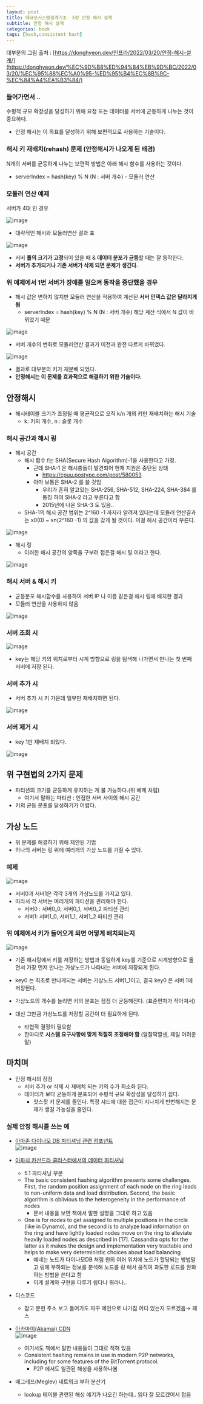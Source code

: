 ```yaml
---
layout: post
title: 대규모시스템설계기초- 5장 안정 해시 설계
subtitle: 안정 해시 설계
categories: book
tags: [hash,consistent hash]
---
```

대부분의 그림 출처 : [https://donghyeon.dev/인프라/2022/03/20/안정-해시-설계/](https://donghyeon.dev/%EC%9D%B8%ED%94%84%EB%9D%BC/2022/03/20/%EC%95%88%EC%A0%95-%ED%95%B4%EC%8B%9C-%EC%84%A4%EA%B3%84/)


### 들어가면서 ..

수평적 규모 확장성을 달성하기 위해 요청 또는 데이터를 서버에 균등하게 나누는 것이 중요하다.

- 안정 해시는 이 목표를 달성하기 위해 보편적으로 사용하는 기술이다.

### 해시 키 재배치(rehash) 문제 (안정해시가 나오게 된 배경)

N개의 서버를 균등하게 나누는 보편적 방법은 아래 해시 함수를 사용하는 것이다.

- serverIndex = hash(key) % N (N : 서버 개수) - 모듈러 연산

### 모듈러 연산 예제

서버가 4대 인 경우

![image](https://github.com/SoonMyeong/programmers/assets/31875043/2ada9666-991b-4347-98b0-e5e1c3bdf4a3)

- 대략적인 해시와 모듈러연산 결과 표

![image](https://github.com/SoonMyeong/programmers/assets/31875043/02477f78-e561-4093-afa8-203126299c5c)

- 서버 **풀의 크기가 고정**되어 있을 때 & **데이터 분포가 균등**할 때는 잘 동작한다.
- **서버가 추가되거나 기존 서버가 삭제 되면 문제가 생긴다.**

### 위 예제에서 1번 서버가 장애를 일으켜 동작을 중단했을 경우

- 해시 값은 변하지 않지만 모듈러 연산을 적용하여 계산된 **서버 인덱스 값은 달라지게 됨**
    - serverIndex = hash(key) % N (N : 서버 개수) 해당 계산 식에서 N 값이 바뀌었기 때문

![image](https://github.com/SoonMyeong/programmers/assets/31875043/7fb360fd-3522-465b-9acd-d30ee32e98be)

- 서버 개수의 변화로 모듈러연산 결과가 이전과 완전 다르게 바뀌었다.

![image](https://github.com/SoonMyeong/programmers/assets/31875043/8d080f8d-b9bd-41c8-9a8f-8fa054fd0f65)

- 결과로 대부분의 키가 재분배 되었다.
- **안정해시는 이 문제를 효과적으로 해결하기 위한 기술이다.**

## 안정해시

- 해시테이블 크기가 조정될 때 평균적으로 오직 k/n 개의 키만 재배치하는 해시 기술
    - k: 키의 개수, n : 슬롯 개수

### 해시 공간과 해시 링

- 해시 공간
    - 해시 함수 f는 SHA(Secure Hash Algorithm)-1을 사용한다고 가정.
        - 근데 SHA-1 은 해시충돌이 발견되어 현재 지원은 중단된 상태
            - https://cpuu.postype.com/post/580053
        - 아마 보통은 SHA-2 를 쓸 것임
            - 우리가 흔히 알고있는 SHA-256, SHA-512, SHA-224, SHA-384 를 통칭 하여 SHA-2 라고 부른다고 함
            - 2015년에 나온 SHA-3 도 있음..
    - SHA-1의 해시 공간 범위는 2^160 -1 까지라 알려져 있다는데 모듈러 연산결과는 x0(0) ~ xn(2^160 -1) 의 값을 갖게 될 것이다. 이걸 해시 공간이라 부른다.

![image](https://github.com/SoonMyeong/programmers/assets/31875043/f288371e-b2e1-4f7a-ad2e-36df98be5e62)

- 해시 링
    - 이러한 해시 공간의 양쪽을 구부려 접은걸 해시 링 이라고 한다.

![image](https://github.com/SoonMyeong/programmers/assets/31875043/beb57cd8-f453-4c59-9b11-30d3b8ab425a)

### 해시 서버 & 해시 키

- 균등분포 해시함수를 사용하여 서버 IP 나 이름 같은걸 해시 링에 배치한 결과
- 모듈러 연산을 사용하지 않음

![image](https://github.com/SoonMyeong/programmers/assets/31875043/a58d28eb-7876-4afd-97a6-b68a2fa8a062)

### 서버 조회 시

![image](https://github.com/SoonMyeong/programmers/assets/31875043/a7ebead9-4808-467a-bb7f-baee4d311505)

- key는 해당 키의 위치로부터 시계 방향으로 링을 탐색해 나가면서 만나는 첫 번째 서버에 저장 된다.

### 서버 추가 시

- 서버 추가 시 키 가운데 일부만 재배치하면 된다.

![image](https://github.com/SoonMyeong/programmers/assets/31875043/ddab5c80-1608-4876-833d-05fab8814206)

### 서버 제거 시

- key 1만 재배치 되었다.

![image](https://github.com/SoonMyeong/programmers/assets/31875043/330144ab-d7b3-4319-bd72-7ba1f3e9617e)

## 위 구현법의 2가지 문제

- 파티션의 크기를 균등하게 유지하는 게 불 가능하다.(위 예제 처럼)
    - 여기서 말하는 파티션 : 인접한 서버 사이의 해시 공간
- 키의 균등 분포를 달성하기가 어렵다.

## 가상 노드

- 위 문제를 해결하기 위해 제안된 기법
- 하나의 서버는 링 위에 여러개의 가상 노드를 가질 수 있다.

### 예제

![image](https://github.com/SoonMyeong/programmers/assets/31875043/4e3ff0b1-7b8a-4a06-9003-e109379137b0)

- 서버0과 서버1은 각각 3개의 가상노드를 가지고 있다.
- 따라서 각 서버는 여러개의 파티션을 관리해야 한다.
    - 서버0 : 서버0_0, 서버0_1, 서버0_2 파티션 관리
    - 서버1: 서버1_0, 서버1_1, 서버1_2 파티션 관리

### 위 예제에서 키가 들어오게 되면 어떻게 배치되는지

![image](https://github.com/SoonMyeong/programmers/assets/31875043/08749210-9646-4d98-9d18-a305356c6ce6)

- 기존 해시링에서 키를 저장하는 방법과 동일하게 key를 기준으로 시계방향으로 돌면서 가장 먼저 만나는 가상노드가 나타내는 서버에 저장되게 된다.
- key0 는 최초로 만나게되는 서버는 가상노드 서버1_1이고, 결국 key0 은 서버 1에 저장된다.

- 가상노드의 개수를 늘리면 키의 분포는 점점 더 균등해진다. (표준편차가 작아져서)
- 대신 그만큼 가상노드를 저장할 공간이 더 필요하게 된다.
    - 타협적 결정이 필요함
    - 한마디로 **시스템 요구사항에 맞게 적절히 조정해야 함** (알잘딱깔센, 제일 어려운 말)

## 마치며

- 안정 해시의 장점
    - 서버 추가 or 삭제 시 재배치 되는 키의 수가 최소화 된다.
    - 데이터가 보다 균등하게 분포되어 수평적 규모 확장성을 달성하기 쉽다.
        - 핫스팟 키 문제를 줄인다. 특정 샤드에 대한 접근이 지나치게 빈번해지는 문제가 생길 가능성을 줄인다.
        

### 실제 안정 해시를 쓰는 예

- [아마존 다이나모 DB 파티셔닝 관련 컴포넌트](https://dl.acm.org/doi/10.1145/1294261.1294281)   
    ![image](https://github.com/SoonMyeong/programmers/assets/31875043/734db5a3-1780-434d-9b2f-dde50c39b990)
    
- [아파치 카산드라 클러스터에서의 데이터 파티셔닝](https://www.cs.cornell.edu/Projects/ladis2009/papers/lakshman-ladis2009.pdf)
    - 5.1 파티셔닝 부분
    - The basic consistent hashing algorithm presents some challenges.
    First, the random position assignment of each node on the
    ring leads to non-uniform data and load distribution. Second, the basic algorithm is oblivious to the heterogeneity in the performance of nodes
        - 문서 내용을 보면 책에서 말한 설명을 그대로 하고 있음
    - One is for nodes to get assigned to multiple positions in the circle (like in Dynamo), and the second is to analyze load information on the ring and have lightly loaded nodes move on the ring to alleviate heavily loaded nodes as described in [17]. Cassandra opts for the latter as it makes the design and implementation very tractable and helps to make very deterministic choices about load balancing
        - 얘네는 노드가 다이나모DB 처럼 원의 여러 위치에 노드가 할당되는 방법말고 링에 부하되는 정보를 분석해 노드를 링 에서 움직여 과도한 로드를 완화하는 방법을 쓴다고 함
        - 이게 설계와 구현을 다루기 쉽다나 뭐라나..
- 디스코드
    - 참고 문헌 주소 보고 들어가도 자꾸 메인으로 나가짐 어디 있는지 모르겠음→ 패스

- [아카마이(Akamai) CDN](https://theory.stanford.edu/~tim/s16/l/l1.pdf)    
    ![image](https://github.com/SoonMyeong/programmers/assets/31875043/b9fa21a8-1979-4d9e-8375-797de09c90a0)    
    - 여기서도 책에서 말한 내용들이 그대로 적혀 있음
    - Consistent hashing remains in use in modern P2P networks, including for some features
    of the BitTorrent protocol.
        - P2P 에서도 일관된 해싱을 사용하나봄
- 매그레프(Meglev) 네트워크 부하 분산기
    - lookup 테이블 관련된 해싱 얘기가 나오긴 하는데.. 읽다 잘 모르겠어서 접음
